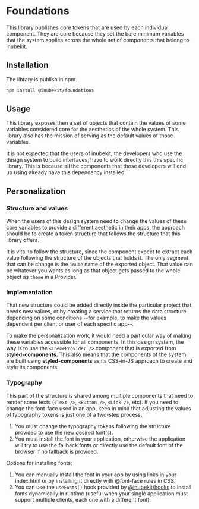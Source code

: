 # Foundations

This library publishes core tokens that are used by each individual component. They are core because they set the bare minimum variables that the system applies across the whole set of components that belong to inubekit.

## Installation

The library is publish in npm.

```bash
npm install @inubekit/foundations
```

## Usage

This library exposes then a set of objects that contain the values of some variables considered core for the aesthetics of the whole system. This library also has the mission of serving as the default values of those variables.

It is not expected that the users of inubekit, the developers who use the design system to build interfaces, have to work directly this this specific library. This is because all the components that those developers will end up using already have this dependency installed.

## Personalization

### Structure and values

When the users of this design system need to change the values of these core variables to provide a different aesthetic in their apps, the approach should be to create a token structure that follows the structure that this library offers.

It is vital to follow the structure, since the component expect to extract each value following the structure of the objects that holds it. The only segment that can be change is the `inube` name of the exported object. That value can be whatever you wants as long as that object gets passed to the whole object as `theme` in a Provider.

### Implementation

That new structure could be added directly inside the particular project that needs new values, or by creating a service that returns the data structure depending on some conditions --for example, to make the values dependent per client or user of each specific app--.

To make the personalization work, it would need a particular way of making these variables accessible for all components. In this design system, the way is to use the `<ThemeProvider />` component that is exported from **styled-components**. This also means that the components of the system are built using **styled-components** as its CSS-in-JS approach to create and style its components.

### Typography

This part of the structure is shared among multiple components that need to render some texts (`<Text />`, `<Button />`, `<Link />`, etc). If you need to change the font-face used in an app, keep in mind that adjusting the values of typography tokens is just one of a two-step process.

1. You must change the typography tokens following the structure provided to use the new desired font(s).
2. You must install the font in your application, otherwise the application will try to use the fallback fonts or directly use the default font of the browser if no fallback is provided.

Options for installing fonts:

1. You can manually install the font in your app by using links in your index.html or by installing it directly with @font-face rules in CSS.
2. You can use the `useFonts()` hook provided by [@inubekit/hooks](https://www.npmjs.com/package/@inubekit/hooks) to install fonts dynamically in runtime (useful when your single application must support multiple clients, each one with a different font).
